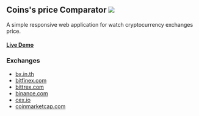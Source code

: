 <h2>
  Coins's price Comparator
  <a href="./LICENSE">
    <img src="https://img.shields.io/badge/license-MIT-blue.svg">
  </a>
</h2>

A simple responsive web application for watch cryptocurrency exchanges price.

#### [Live Demo](http://goo.gl/KZUXTj)

### Exchanges
* <a href="https://bx.in.th" target="_blank">bx.in.th</a>
* <a href="https://bitfinex.com" target="_blank">bitfinex.com</a>
* <a href="https://bittrex.com" target="_blank">bittrex.com</a>
* <a href="https://www.binance.com/" target="_blank">binance.com</a>
* <a href="https://cex.io.com" target="_blank">cex.io</a>
* <a href="https://coinmarketcap.com" target="_blank">coinmarketcap.com</a>
